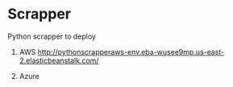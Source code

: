 # Scrapper
Python scrapper to deploy
1. AWS
http://pythonscrapperaws-env.eba-wusee9mp.us-east-2.elasticbeanstalk.com/

2. Azure
